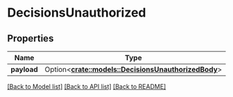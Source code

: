 # DecisionsUnauthorized

## Properties

Name | Type | Description | Notes
------------ | ------------- | ------------- | -------------
**payload** | Option<[**crate::models::DecisionsUnauthorizedBody**](DecisionsUnauthorizedBody.md)> |  | [optional]

[[Back to Model list]](../README.md#documentation-for-models) [[Back to API list]](../README.md#documentation-for-api-endpoints) [[Back to README]](../README.md)



